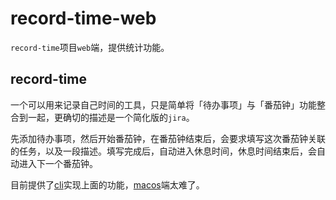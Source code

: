 # record-time-web

`record-time`项目`web`端，提供统计功能。

## record-time

一个可以用来记录自己时间的工具，只是简单将「待办事项」与「番茄钟」功能整合到一起，更确切的描述是一个简化版的`jira`。

先添加待办事项，然后开始番茄钟，在番茄钟结束后，会要求填写这次番茄钟关联的任务，以及一段描述。填写完成后，自动进入休息时间，休息时间结束后，会自动进入下一个番茄钟。

目前提供了[cli](https://github.com/RecordTime/cli)实现上面的功能，[macos](https://github.com/RecordTime/record-time-macos)端太难了。

